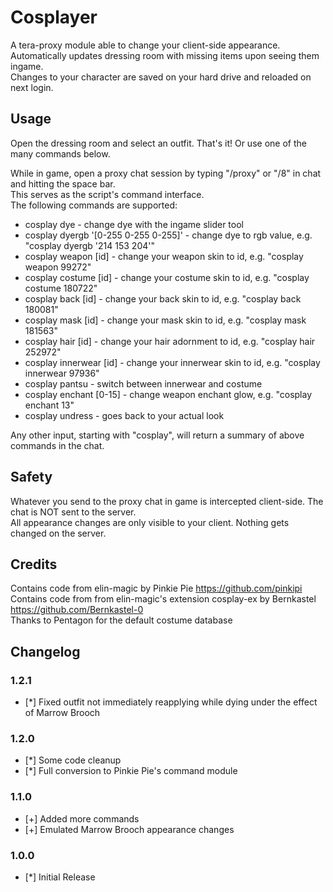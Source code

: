 # Cosplayer
A tera-proxy module able to change your client-side appearance.  
Automatically updates dressing room with missing items upon seeing them ingame.  
Changes to your character are saved on your hard drive and reloaded on next login.  
  
## Usage  
Open the dressing room and select an outfit. That's it! Or use one of the many commands below.  
  
While in game, open a proxy chat session by typing "/proxy" or "/8" in chat and hitting the space bar.  
This serves as the script's command interface.  
The following commands are supported:  
  
* cosplay dye - change dye with the ingame slider tool 
* cosplay dyergb '[0-255 0-255 0-255]' - change dye to rgb value, e.g. "cosplay dyergb '214 153 204'"
* cosplay weapon [id] - change your weapon skin to id, e.g. "cosplay weapon 99272"
* cosplay costume [id] - change your costume skin to id, e.g. "cosplay costume 180722"
* cosplay back [id] - change your back skin to id, e.g. "cosplay back 180081"
* cosplay mask [id] - change your mask skin to id, e.g. "cosplay mask 181563"
* cosplay hair [id] - change your hair adornment to id, e.g. "cosplay hair 252972"
* cosplay innerwear [id] - change your innerwear skin to id, e.g. "cosplay innerwear 97936"
* cosplay pantsu - switch between innerwear and costume
* cosplay enchant [0-15] - change weapon enchant glow, e.g. "cosplay enchant 13"
* cosplay undress - goes back to your actual look
  
Any other input, starting with "cosplay", will return a summary of above commands in the chat.  
  
## Safety
Whatever you send to the proxy chat in game is intercepted client-side. The chat is NOT sent to the server.  
All appearance changes are only visible to your client. Nothing gets changed on the server.  
  
## Credits  
Contains code from elin-magic by Pinkie Pie https://github.com/pinkipi  
Contains code from from elin-magic's extension cosplay-ex by Bernkastel https://github.com/Bernkastel-0  
Thanks to Pentagon for the default costume database  
  
## Changelog
### 1.2.1
* [*] Fixed outfit not immediately reapplying while dying under the effect of Marrow Brooch
### 1.2.0
* [*] Some code cleanup
* [*] Full conversion to Pinkie Pie's command module
### 1.1.0
* [+] Added more commands
* [+] Emulated Marrow Brooch appearance changes
### 1.0.0
* [*] Initial Release